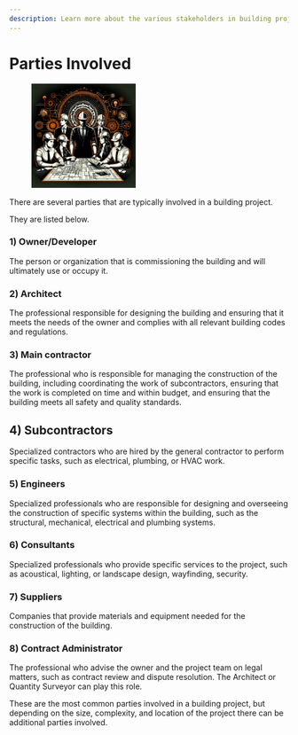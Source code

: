 ```yaml
---
description: Learn more about the various stakeholders in building projects.
---
```


# Parties Involved

<div align="left"><figure><img src="../.gitbook/assets/Parties invovled.png" alt="" width="188"><figcaption></figcaption></figure></div>

There are several parties that are typically involved in a building project.&#x20;

They are listed below.

### **1) Owner**/**Developer**

The person or organization that is commissioning the building and will ultimately use or occupy it.

### **2) Architect**

The professional responsible for designing the building and ensuring that it meets the needs of the owner and complies with all relevant building codes and regulations.

### **3) Main contractor**

The professional who is responsible for managing the construction of the building, including coordinating the work of subcontractors, ensuring that the work is completed on time and within budget, and ensuring that the building meets all safety and quality standards.

## **4) Subcontractors**

Specialized contractors who are hired by the general contractor to perform specific tasks, such as electrical, plumbing, or HVAC work.

### **5) Engineers**

Specialized professionals who are responsible for designing and overseeing the construction of specific systems within the building, such as the structural, mechanical, electrical and plumbing systems.

### **6) Consultants**

Specialized professionals who provide specific services to the project, such as acoustical, lighting, or landscape design, wayfinding, security.

### **7) Suppliers**

Companies that provide materials and equipment needed for the construction of the building.

### **8) Contract Administrator**

The professional who advise the owner and the project team on legal matters, such as contract review and dispute resolution. The Architect or Quantity Surveyor can play this role.



These are the most common parties involved in a building project, but depending on the size, complexity, and location of the project there can be additional parties involved.

